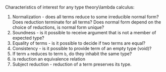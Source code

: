 Characteristics of interest for any type theory\lambda calculus:
1. Normalization - does all terms reduce to some irreducible normal form? Does reduction terminate for all terms? Does normal form depend on the choice of reductions, is normal form unique?
2. Soundness - is it possible to receive argument that is not a member of expected type?
3. Equality of terms - is it possible to decide if two terms are equal?
4. Consistency - is it possible to provide term of an empty type (void)?
5. If term `a` reduces to term `b`, do they inhabit the same type?
6. is reduction an equivalence relation
7. Subject reduction - reduction of a term preserves its type.
